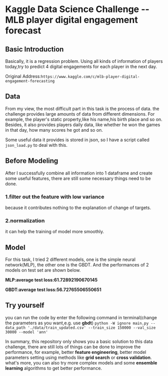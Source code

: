 # Kaggle Data Science Challenge -- MLB player digital engagement forecast

## Basic Introduction
Basically, it is a regression problem. Using all kinds of information of players today,try to predict 4 digital engagements for each player in the next day.

Original Address:`https://www.kaggle.com/c/mlb-player-digital-engagement-forecasting`

## Data
From my view, the most difficult part in this task is the process of data. the challenge provides large amounts of data from different dimensions. For example, the player's static property,like his name,his birth place and so on. Besides, it also provides players daily data, like whether he won the games in that day, how many scores he got and so on. 

Some useful data it provides is stored in json, so I have a script called `json_load.py` to deal with this.


## Before Modeling
After I successfully combine all information into 1 dataframe and create some useful features, there are still some necessary things need to be done.
### 1.filter out the feature with low variance
because it contributes nothing to the explanation of change of targets.
### 2.normalization
it can help the training of model more smoothly.

## Model
For this task, I tried 2 different models, one is the simple neural network(MLP), the other one is the GBDT. And the performances of 2 models on test set are shown below.

**MLP:average test loss:61.72892190670145**

**GBDT:average test loss:56.72765506550651**

## Try yourself
you can run the code by enter the following command in terminal(change the parameters as you want,e.g. use **gbdt**)
`python -W ignore main.py --data_path './data/train_updated.csv' --train_size 150000 --val_size 30000 --model 'ann'`

In summary, this repository only shows you a basic solution to this data challenge, there are still lots of things can be done to improve the performance, for example, better **feature engineering**, better model parameters setting using methods like **grid search** or **cross validation**. what's more, you can also try more complex models and some **ensemble learning** algorithms to get better performance.



